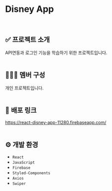 # Disney App
<br />

## ✅ 프로젝트 소개
  API연동과 로그인 기능을 학습하기 위한 프로젝트입니다.
<br /><br />

## 🧑‍🤝‍🧑 멤버 구성
  개인 프로젝트입니다.
<br /><br />

## 🔗 배포 링크
  https://react-disney-app-11280.firebaseapp.com/
<br /><br />

## ⚙ 개발 환경
  - `React`
  - `JavaScript`
  - `Firebase`
  - `Styled-Components`
  - `Axios`
  - `Swiper`
<br /><br />
